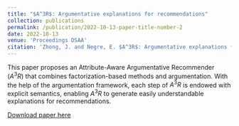 ```yaml
---
title: "$A^3R$: Argumentative explanations for recommendations"
collection: publications
permalink: /publication/2022-10-13-paper-title-number-2
date: 2022-10-13
venue: 'Proceedings DSAA'
citation: 'Zhong, J. and Negre, E. $A^3R$: Argumentative explanations for recommendations. In 2022 IEEE 9th International Conference on Data Science and Advanced Analytics (DSAA), pages 1–9. IEEE.'
---
```

This paper proposes an Attribute-Aware Argumentative Recommender ($A^3R$) that combines factorization-based methods and argumentation. With the help of the argumentation framework, each step of $A^3R$ is endowed with explicit semantics, enabling $A^3R$ to generate easily understandable explanations for recommendations.

[Download paper here](https://ieeexplore.ieee.org/abstract/document/10032419)


